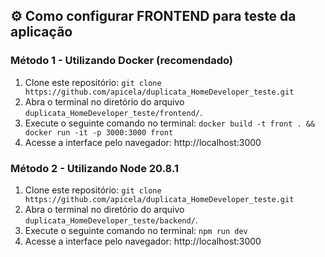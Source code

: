 ## ⚙️ Como configurar FRONTEND para teste da aplicação

### Método 1 - Utilizando Docker (recomendado)
1. Clone este repositório: ``` git clone https://github.com/apicela/duplicata_HomeDeveloper_teste.git ```
2. Abra o terminal no diretório do arquivo `duplicata_HomeDeveloper_teste/frontend/`.
3. Execute o seguinte comando no terminal: `docker build -t front . && docker run -it -p 3000:3000 front`
4. Acesse a interface pelo navegador: http://localhost:3000
   <br>
### Método 2 - Utilizando Node 20.8.1
1. Clone este repositório: ``` git clone https://github.com/apicela/duplicata_HomeDeveloper_teste.git ```
2. Abra o terminal no diretório do arquivo `duplicata_HomeDeveloper_teste/backend/`.
3. Execute o seguinte comando no terminal: ```npm run dev```
4. Acesse a interface pelo navegador: http://localhost:3000
   <br>